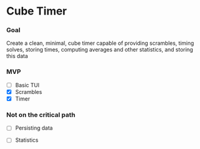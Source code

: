 # Cube Timer

### Goal

Create a clean, minimal, cube timer capable of providing scrambles, timing solves, storing times, computing averages and other statistics, and storing this data

### MVP

- [ ] Basic TUI
- [x] Scrambles
- [x] Timer

### Not on the critical path
- [ ] Persisting data
- [ ] Statistics

